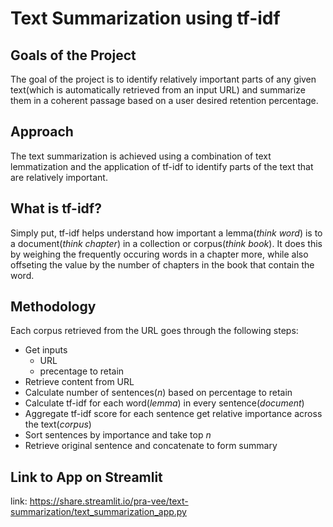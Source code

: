 # Text Summarization using tf-idf

## Goals of the Project

The goal of the project is to identify relatively important parts of any given text(which is automatically retrieved from an input URL) and summarize them in a coherent passage based on a user desired retention percentage.

## Approach

The text summarization is achieved using a combination of text lemmatization and the application of tf-idf to identify parts of the text that are relatively important.

## What is tf-idf?

Simply put, tf-idf helps understand how important a lemma(_think word_) is to a document(_think chapter_) in a collection or corpus(_think book_). It does this by weighing the frequently occuring words in a chapter more, while also offseting the value by the number of chapters in the book that contain the word.

## Methodology

Each corpus retrieved from the URL goes through the following steps:
- Get inputs 
	- URL
	- precentage to retain
- Retrieve content from URL
- Calculate number of sentences(_n_) based on percentage to retain
- Calculate tf-idf for each word(_lemma_) in every sentence(_document_)
- Aggregate tf-idf score for each sentence get relative importance across the text(_corpus_)
- Sort sentences by importance and take top _n_
- Retrieve original sentence and concatenate to form summary

## Link to App on Streamlit

link: https://share.streamlit.io/pra-vee/text-summarization/text_summarization_app.py

